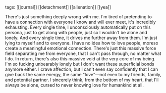 tags: [[journal]] [[detachment]] [[alienation]] [[yea]]

There's just something deeply wrong with me. I'm tired of pretending to have a connection with everyone I know and will ever meet, it's incredibly exhausting. Every single time, I unconsciously automatically put on this persona, just to get along with people, just so I wouldn't be alone and lonely. And every single time, it drives me further away from them. I'm just lying to myself and to everyone. I have no idea how to love people, moreso create a meaningful emotional connection. There's just this massive force field separating me from everyone, that I can't pass through, no matter what I do. In return, there's also this massive void at the very core of my being. I'm so fucking unbearably lonely but I don't want these superficial bonds anymore either. I crave affection, but I can't even say confidently that I can give back the same energy, the same "love"—not even to my friends, family, and potential partner. I sincerely think, from the bottom of my heart, that I'll always be alone, cursed to never knowing love for humankind at all.